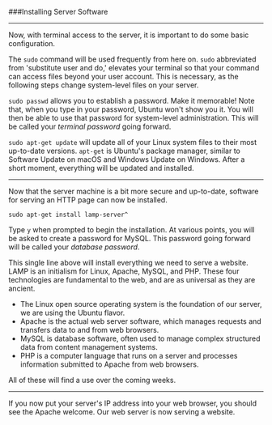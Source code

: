 ###Installing Server Software

-----

Now, with terminal access to the server, it is important to do some basic configuration.

The `sudo` command will be used frequently from here on. `sudo` abbreviated from 'substitute user and do,' elevates your terminal so that your command can access files beyond your user account. This is necessary, as the following steps change system-level files on your server.

`sudo passwd` allows you to establish a password. Make it memorable! Note that, when you type in your password, Ubuntu won't show you it. You will then be able to use that password for system-level administration. This will be called your *terminal password* going forward.

`sudo apt-get update` will update all of your Linux system files to their most up-to-date versions. `apt-get` is Ubuntu's package manager, similar to Software Update on macOS and Windows Update on Windows. After a short moment, everything will be updated and installed.

-----

Now that the server machine is a bit more secure and up-to-date, software for serving an HTTP page can now be installed.

`sudo apt-get install lamp-server^`

Type `y` when prompted to begin the installation. At various points, you will be asked to create a password for MySQL. This password going forward will be called your *database password*.

This single line above will install everything we need to serve a website. LAMP is an initialism for Linux, Apache, MySQL, and PHP. These four technologies are fundamental to the web, and are as universal as they are ancient.

- The Linux open source operating system is the foundation of our server, we are using the Ubuntu flavor.
- Apache is the actual web server software, which manages requests and transfers data to and from web browsers.
- MySQL is database software, often used to manage complex structured data from content management systems.
- PHP is a computer language that runs on a server and processes information submitted to Apache from web browsers.

All of these will find a use over the coming weeks.

-----

If you now put your server's IP address into your web browser, you should see the Apache welcome. Our web server is now serving a website. 

